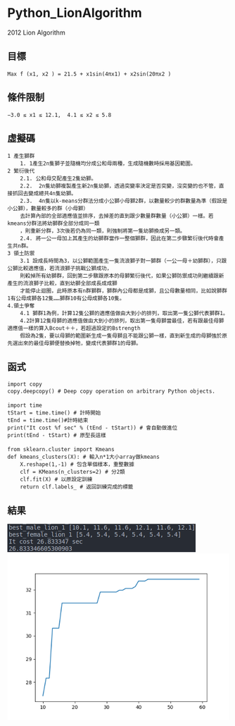 # Python_LionAlgorithm
2012 Lion Algorithm

## 目標
    Max f (x1, x2 ) = 21.5 + x1sin(4πx1) + x2sin(20πx2 )

## 條件限制
    −3.0 ≤ x1 ≤ 12.1,  4.1 ≤ x2 ≤ 5.8

## 虛擬碼
    1 產生獅群
        1. 1產生2n隻獅子並隨機均分成公和母兩種，生成隨機數時採用基因範圍。
    2 繁衍後代
        2.1. 公和母交配產生2隻幼獅。
        2.2.  2n隻幼獅複製產生新2n隻幼獅，透過突變率決定是否突變，沒突變的也不管，直接抓回去變成總共4n隻幼獅。
        2.3.  4n隻以k-means分群法分成小公獅小母獅2群，以數量較少的群數量為準（假設是小公獅），數量較多的群（小母獅）
        去計算內部的全部適應值並排序，去掉差的直到跟少數量群數量（小公獅）一樣。若kmeans分群法將幼獅群全部分成同一類
        ，則重新分群，3次後若仍為同一類，則強制將第一隻幼獅換成另一類。
        2.4. 將一公一母加上其產生的幼獅群當作一整個獅群，因此在第二步驟繁衍後代時會產生共n群。
    3 領土防禦
        3.1 設成長時間為3，以公獅範圍產生一隻流浪獅子對一獅群（一公一母＋幼獅群），只跟公獅比較適應值，若流浪獅子挑戰公獅成功，
        則殺掉所有幼獅群，回到第二步驟跟原本的母獅繁衍後代，如果公獅防禦成功則繼續跟新產生的流浪獅子比較，直到幼獅全部成長成成獅
        才能停止迴圈，此時原本有n群獅群，獅群內公母都是成獅，且公母數量相同，比如說獅群1有公母成獅各12隻……獅群10有公母成獅各10隻。
    4.領土爭奪
        4.1 獅群1為例，計算12隻公獅的適應值做由大到小的排列，取出第一隻公獅代表獅群1。
        4.2計算12隻母獅的適應值做由大到小的排列，取出第一隻母獅當最佳，若有跟最佳母獅適應值一樣的算入Bcout＋＋，若超過設定的Bstrength
        假設為2隻，要以母獅的範圍新生成一隻母獅且不能跟公獅一樣，直到新生成的母獅強於原先選出來的最佳母獅便替換掉牠，變成代表獅群1的母獅。

## 函式
    import copy
    copy.deepcopy() # Deep copy operation on arbitrary Python objects.

    import time
    tStart = time.time() # 計時開始
    tEnd = time.time()#計時結束
    print("It cost %f sec" % (tEnd - tStart)) # 會自動做進位
    print(tEnd - tStart) # 原型長這樣

    from sklearn.cluster import Kmeans
    def kmeans_clusters(X): # 輸入n*1大小array做kmeans
        X.reshape(1,-1) # 包含單個樣本，重整數據
        clf = KMeans(n_clusters=2) # 分2類
        clf.fit(X) # 以原設定訓練
        return clf.labels_ # 返回訓練完成的標籤
        
  ## 結果
 ![image](https://github.com/leodflag/Python_LionAlgorithm/blob/master/gene_result.png)
![image](https://github.com/leodflag/Python_LionAlgorithm/blob/master/adaptation_result.png)
